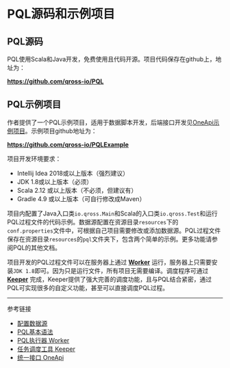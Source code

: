 # PQL源码和示例项目

## PQL源码

PQL使用Scala和Java开发，免费使用且代码开源。项目代码保存在github上，地址为：  

**<https://github.com/qross-io/PQL>**


## PQL示例项目

作者提供了一个PQL示例项目，适用于数据脚本开发，后端接口开发见[OneApi示例项目](/oenapi/example.md)。示例项目github地址为：

**<https://github.com/qross-io/PQLExample>**

项目开发环境要求：

* Intellij Idea 2018或以上版本（强烈建议）
* JDK 1.8或以上版本（必须）
* Scala 2.12 或以上版本（不必须，但建议有）
* Gradle 4.9 或以上版本（可自行修改成Maven）

项目内配置了Java入口类`io.qross.Main`和Scala的入口类`io.qross.Test`和运行PQL过程文件的代码示例。数据源配置在资源目录`resources`下的`conf.properties`文件中，可根据自己项目需要修改或添加数据源。PQL过程文件保存在资源目录`resources`的`pql`文件夹下，包含两个简单的示例。更多功能请参阅PQL的其他文档。

项目开发的PQL过程文件可以在服务器上通过 **[Worker](/worker/overview.md)** 运行，服务器上只需要安装`JDK 1.8`即可。因为只是运行文件，所有项目无需要编译。调度程序可通过 **[Keeper](/keeper/overview.md)** 完成，Keeper提供了强大完善的调度功能，且与PQL结合紧密，通过PQL可实现很多的自定义功能，甚至可以直接调度PQL过程。


---
参考链接

* [配置数据源](/pql/properties.md)
* [PQL基本语法](/pql/basic.md)
* [PQL执行器 Worker](/worker/overview.md)
* [任务调度工具 Keeper](/keeper/overview.md)
* [统一接口 OneApi](/oneapi/overview.md)
